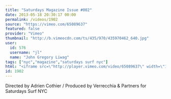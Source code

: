 ```yaml
---
title: "Saturdays Magazine Issue #002"
date: 2013-05-18 20:30:17 00:00
permalink: /videos/1902
source: "https://vimeo.com/65089637"
featured: false
provider: "Vimeo"
thumbnail: "http://b.vimeocdn.com/ts/435/970/435970462_640.jpg"
user:
  id: 576
  username: "jl"
  name: "John Gregory Liwag"
tags: ["nyc","magazine","saturdays surf nyc"]
html: "<iframe src=\"http://player.vimeo.com/video/65089637\" width=\"1280\" height=\"720\" frameborder=\"0\" webkitAllowFullScreen mozallowfullscreen allowFullScreen></iframe>"
id: 1902
---
```


Directed by Adrien Cothier / Produced by Verrecchia & Partners for Saturdays Surf NYC